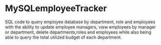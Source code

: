 # MySQLemployeeTracker
SQL code to query employee database by department, role and employees with the ability to update employee managers, view employees by manager or department, delete departments,roles and employees while also being able to query the total utilized budget of each department.
